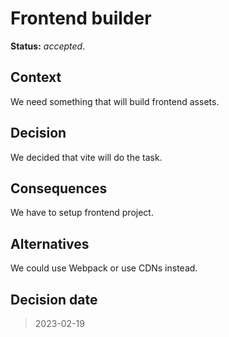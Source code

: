# Frontend builder

**Status:** _accepted_.

## Context

We need something that will build frontend assets.

## Decision

We decided that vite will do the task.

## Consequences

We have to setup frontend project.

## Alternatives

We could use Webpack or use CDNs instead.

## Decision date

> 2023-02-19
